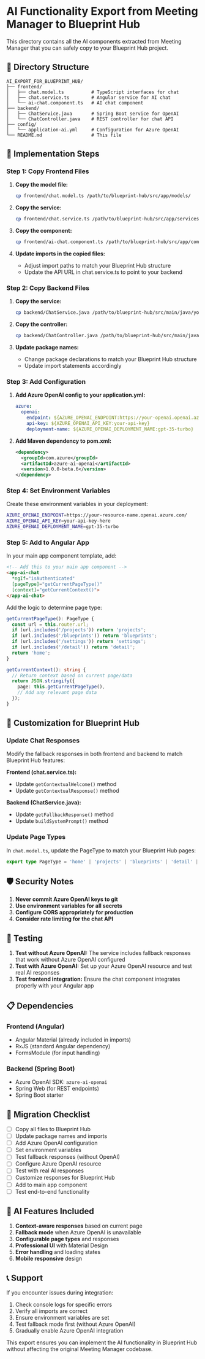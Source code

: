 # AI Functionality Export from Meeting Manager to Blueprint Hub

This directory contains all the AI components extracted from Meeting Manager that you can safely copy to your Blueprint Hub project.

## 📁 Directory Structure

```
AI_EXPORT_FOR_BLUEPRINT_HUB/
├── frontend/
│   ├── chat.model.ts          # TypeScript interfaces for chat
│   ├── chat.service.ts        # Angular service for AI chat
│   └── ai-chat.component.ts   # AI chat component
├── backend/
│   ├── ChatService.java       # Spring Boot service for OpenAI
│   └── ChatController.java    # REST controller for chat API
├── config/
│   └── application-ai.yml     # Configuration for Azure OpenAI
└── README.md                  # This file
```

## 🚀 Implementation Steps

### Step 1: Copy Frontend Files

1. **Copy the model file:**
   ```bash
   cp frontend/chat.model.ts /path/to/blueprint-hub/src/app/models/
   ```

2. **Copy the service:**
   ```bash
   cp frontend/chat.service.ts /path/to/blueprint-hub/src/app/services/
   ```

3. **Copy the component:**
   ```bash
   cp frontend/ai-chat.component.ts /path/to/blueprint-hub/src/app/components/
   ```

4. **Update imports in the copied files:**
   - Adjust import paths to match your Blueprint Hub structure
   - Update the API URL in chat.service.ts to point to your backend

### Step 2: Copy Backend Files

1. **Copy the service:**
   ```bash
   cp backend/ChatService.java /path/to/blueprint-hub/src/main/java/your/package/service/
   ```

2. **Copy the controller:**
   ```bash
   cp backend/ChatController.java /path/to/blueprint-hub/src/main/java/your/package/controller/
   ```

3. **Update package names:**
   - Change package declarations to match your Blueprint Hub structure
   - Update import statements accordingly

### Step 3: Add Configuration

1. **Add Azure OpenAI config to your application.yml:**
   ```yaml
   azure:
     openai:
       endpoint: ${AZURE_OPENAI_ENDPOINT:https://your-openai.openai.azure.com/}
       api-key: ${AZURE_OPENAI_API_KEY:your-api-key}
       deployment-name: ${AZURE_OPENAI_DEPLOYMENT_NAME:gpt-35-turbo}
   ```

2. **Add Maven dependency to pom.xml:**
   ```xml
   <dependency>
     <groupId>com.azure</groupId>
     <artifactId>azure-ai-openai</artifactId>
     <version>1.0.0-beta.6</version>
   </dependency>
   ```

### Step 4: Set Environment Variables

Create these environment variables in your deployment:

```bash
AZURE_OPENAI_ENDPOINT=https://your-resource-name.openai.azure.com/
AZURE_OPENAI_API_KEY=your-api-key-here
AZURE_OPENAI_DEPLOYMENT_NAME=gpt-35-turbo
```

### Step 5: Add to Angular App

In your main app component template, add:

```html
<!-- Add this to your main app component -->
<app-ai-chat 
  *ngIf="isAuthenticated" 
  [pageType]="getCurrentPageType()" 
  [context]="getCurrentContext()">
</app-ai-chat>
```

Add the logic to determine page type:

```typescript
getCurrentPageType(): PageType {
  const url = this.router.url;
  if (url.includes('/projects')) return 'projects';
  if (url.includes('/blueprints')) return 'blueprints';
  if (url.includes('/settings')) return 'settings';
  if (url.includes('/detail')) return 'detail';
  return 'home';
}

getCurrentContext(): string {
  // Return context based on current page/data
  return JSON.stringify({
    page: this.getCurrentPageType(),
    // Add any relevant page data
  });
}
```

## 🔧 Customization for Blueprint Hub

### Update Chat Responses

Modify the fallback responses in both frontend and backend to match Blueprint Hub features:

**Frontend (chat.service.ts):**
- Update `getContextualWelcome()` method
- Update `getContextualResponse()` method

**Backend (ChatService.java):**
- Update `getFallbackResponse()` method
- Update `buildSystemPrompt()` method

### Update Page Types

In `chat.model.ts`, update the PageType to match your Blueprint Hub pages:

```typescript
export type PageType = 'home' | 'projects' | 'blueprints' | 'detail' | 'settings';
```

## 🛡️ Security Notes

1. **Never commit Azure OpenAI keys to git**
2. **Use environment variables for all secrets**
3. **Configure CORS appropriately for production**
4. **Consider rate limiting for the chat API**

## 🧪 Testing

1. **Test without Azure OpenAI:** The service includes fallback responses that work without Azure OpenAI configured
2. **Test with Azure OpenAI:** Set up your Azure OpenAI resource and test real AI responses
3. **Test frontend integration:** Ensure the chat component integrates properly with your Angular app

## 📋 Dependencies

### Frontend (Angular)
- Angular Material (already included in imports)
- RxJS (standard Angular dependency)
- FormsModule (for input handling)

### Backend (Spring Boot)
- Azure OpenAI SDK: `azure-ai-openai`
- Spring Web (for REST endpoints)
- Spring Boot starter

## 🔄 Migration Checklist

- [ ] Copy all files to Blueprint Hub
- [ ] Update package names and imports
- [ ] Add Azure OpenAI configuration
- [ ] Set environment variables
- [ ] Test fallback responses (without OpenAI)
- [ ] Configure Azure OpenAI resource
- [ ] Test with real AI responses
- [ ] Customize responses for Blueprint Hub
- [ ] Add to main app component
- [ ] Test end-to-end functionality

## 🤖 AI Features Included

1. **Context-aware responses** based on current page
2. **Fallback mode** when Azure OpenAI is unavailable
3. **Configurable page types** and responses
4. **Professional UI** with Material Design
5. **Error handling** and loading states
6. **Mobile responsive** design

## 📞 Support

If you encounter issues during integration:

1. Check console logs for specific errors
2. Verify all imports are correct
3. Ensure environment variables are set
4. Test fallback mode first (without Azure OpenAI)
5. Gradually enable Azure OpenAI integration

This export ensures you can implement the AI functionality in Blueprint Hub without affecting the original Meeting Manager codebase.